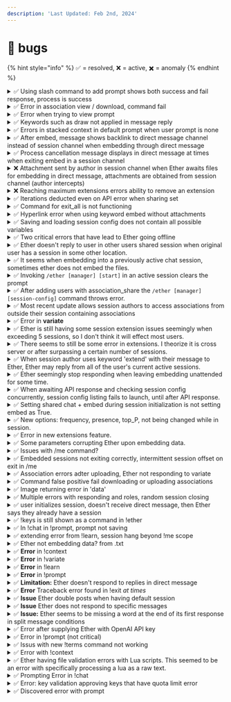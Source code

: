 ```yaml
---
description: 'Last Updated: Feb 2nd, 2024'
---
```


# 🐛 bugs

{% hint style="info" %}
✅ = resolved, ❌ = active, ✖️ = anomaly
{% endhint %}

<details>

<summary>✅ Using slash command to add prompt shows both success and fail response, process is success</summary>

Additionally, using prompt add, prompt view, prompt clear, are early returns, which faults combined arguments

Use prompt add and prompt management in isolation as arguments

Use the keyword set to set the prompt by message instead of by slash command

</details>

<details>

<summary>✅ Error in association view / download, command fail</summary>

Investigating...

</details>

<details>

<summary>✅ Error when trying to view prompt</summary>

Resolve ready...

</details>

<details>

<summary>✅ Keywords such as draw not applied in message reply</summary>

Resolve ready...

</details>

<details>

<summary>✅ Errors in stacked context in default prompt when user prompt is none</summary>

Resolve ready...

</details>

<details>

<summary>✅ After embed, message shows backlink to direct message channel instead of session channel when embedding through direct message</summary>

Resolve ready...

</details>

<details>

<summary>✅ Process cancellation message displays in direct message at times when exiting embed in a session channel</summary>

Resolve ready...

</details>

<details>

<summary>❌ Attachment sent by author in session channel when Ether awaits files for embedding in direct message, attachments are obtained from session channel (author intercepts)</summary>

Resolve ready...

</details>

<details>

<summary>❌ Reaching maximum extensions errors ability to remove an extension</summary>

Resolve ready...

\
Bypass: in the extended channel, add the channel to a different session, this will move the extension from one session to the other allowing you to remove and manage extensions in the original session

</details>

<details>

<summary>✅ Iterations deducted even on API error when sharing set</summary>



</details>

<details>

<summary>✅ Command for exit_all is not functioning</summary>



</details>

<details>

<summary>✅ Hyperlink error when using keyword embed without attachments</summary>



</details>

<details>

<summary>✅ Saving and loading session config does not contain all possible variables</summary>



</details>

<details>

<summary>✅ Two critical errors that have lead to Ether going offline</summary>

1. Embedding large CSV (beyond capacity of current free use)
   * replicated in 74k row CSV
2. Rate limiting and non GPT4 access error handling
   * Non access to GPT-4 models or DALLE 3

In events when user does not have access to a model or is rate limited, an error can lead to Ether losing Discord heartbeat These errors will have attempted mitigations in next update

</details>

<details>

<summary>✅ Ether doesn't reply to user in other users shared session when original user has a session in some other location.</summary>

This is from Ether's _has session_ check, which helps manage shared sessions and mitigate multiple bot replies. This check should go by channel so users can still engage with other shared sessions and only default to their own when it is in the same channel. This is easy fix and I'll pin it in Todo list..

</details>

<details>

<summary>✅ It seems when embedding into a previously active chat session, sometimes ether does not embed the files.</summary>

However if starting a fresh session and beginning with embedding, it seemed fine to enter, exit, and enter various embeddings.

Will investigate this issue soon.

</details>

<details>

<summary>✅ Invoking <code>/ether [manager] [start]</code> in an active session clears the prompt</summary>



</details>

<details>

<summary>✅ After adding users with association_share the <code>/ether [manager] [session-config]</code> command throws error.</summary>

In coming weeks I will resolve, the error is from multiple users from association\_share, and displaying those users in session-config.

</details>

<details>

<summary>✅ Most recent update allows session authors to access associations from outside their session containing associations</summary>

Seems to only be in other sessions by the author.

This was new performance update that might need slight adjustments.

To clarify: author sets associations in session channel, but then in their other sessions they can trigger associations from their first session.

Session authors used to have overrides that were not governed by channel / location, if this logic gets budged it allows the author to use their sessions outside of their channels.

It is non critical, only effecting session authors.

</details>

<details>

<summary>✅ Error in <strong>variate</strong></summary>

Resolved in developer version, release repair in update later today

</details>

<details>

<summary>✅ Ether is still having some session extension issues seemingly when exceeding 5 sessions, so I don't think it will effect most users.</summary>

Additionally earlier a session corrupted and I had to restart it, so there is some error that may cause session hang.

</details>

<details>

<summary>✅ There seems to still be some error in extensions. I theorize it is cross server or after surpassing a certain number of sessions.</summary>

Error: when selecting a session number to extend, the process does not extend the desired session.

I plan to do additional testing, if I can resolve error by Tuesday night I will push fix in that update.

</details>

<details>

<summary>✅ When session author uses keyword 'extend' with their message to Ether, Ether may reply from all of the user's current active sessions.</summary>

The extend feature was keyword based in beta. It has been replaced by slash command, however the keyword beta part has not been removed.

This bug only effects session authors. Session authors should avoid the keyword 'extend' until Tuesday night to avoid receiving multiple bot responses.

</details>

<details>

<summary>✅ Ether seemingly stop responding when leaving embedding unattended for some time.</summary>

I have a solution ready for this error, will be resolved soon.

</details>

<details>

<summary>✅ When awaiting API response and checking session config concurrently, session config listing fails to launch, until after API response.</summary>

_The API processing process is locked in that moment, so Ether cannot obtain the details of your session in that point of time_ Wait a moment for your api calls to complete, then re-invoke the stat card

</details>

<details>

<summary>✅ Setting shared chat + embed during session initialization is not setting embed as True.</summary>

Altering share state in active session works.

</details>

<details>

<summary>✅ New options: frequency, presence, top_P, not being changed while in session.</summary>

Error identified. For now, these are working during session initialization, but not being altered during session.

</details>

<details>

<summary>✅ Error in new extensions feature.</summary>

Seemingly effective when exceeding three sessions, so may not effect users currently. _When extending a session, extension drops. Initializing additional session causes multiple replies. Additional session count offset in sessions over three._

</details>

<details>

<summary>✅ Some parameters corrupting Ether upon embedding data.</summary>



1.  Under investigation. Likely related to:

    * Too high of temperature
    * Too much context
    * Using Prompt

    _Currently Ether does not support prompting in embeds..._ (edited)
2.  _\[_7:12 PM_]_

    ### active

    * When replying to an association to remove the single instance,
      * when the association is a discord emoji wrapped in :colonemoji:
      * removing single instance wipes entire association instance

    Ether saves assocations as: `trigger: object1, object2, object3` Discord emoji with colon is voiding the _remove a single object from associations_ feature. Will implement a fix for this in next update.

</details>

<details>

<summary>✅ Issues with /me command?</summary>

Today /me is not working for _me_ not sure if it's error in my sessions or if this is wider issue..

</details>

<details>

<summary>✅ Embedded sessions not exiting correctly, intermittent session offset on exit in /me</summary>



</details>

<details>

<summary>✅ Association errors adter uploading, Ether not responding to variate</summary>



</details>

<details>

<summary>✅ Command false positive fail downloading or uploading associations</summary>



</details>

<details>

<summary>✅ Image returning error in 'data'</summary>



</details>

<details>

<summary>✅ Multiple errors with responding and roles, random session closing</summary>



* Error 1 is from API drops during key validation, in the next update there will be timeout to better handle this error.
* Error 2 is synonymous, at times we message Ether and the API call is made but the API does not return a response from gateway error or other.

All of these issues will be resolved in the next update. For anyone who has these errors, please be patient ![🙂](https://canary.discord.com/assets/6e72cca8dcf91e01fac8.svg) I will be working very hard to push the next Ether release very soon.

</details>

<details>

<summary>✅ user initializes session, doesn't receive direct message, then Ether says they already have a session</summary>

This is not an error, but the incident of causation could be handled more gracefully, so we can pin this in the next update.

What happens is - user has direct messages disabled, Ether fails to send the message but the process continues anyway.

Within, if I recall, 2 minutes, it will expire. That process is designed to expire if no response is received.

If you do not receive direct message check your discord privacy settings. If you do not have the direct message to respond to, be patient and it should timeout after two minutes.

</details>

<details>

<summary>✅ !keys is still shown as a command in !ether</summary>

Ether does not currently have a keys command. It previously did, but it is not good to have key saving without encryption. This feature was being secured in other ways no doubt, but not to the degree it should be. A new keyring and encryption module was introduced to ether developer version and was faced with issue with Google cloud KMS. _In time I hope to release key and session saving using encryption and Google KMS_

#### Additionally

The `!chat info`, `!image info`, and `!learn info` are missing the `!exit` option. `!exit` only works as a direct command in the session and session channel. Additionally users can exit using `!me 1 exit` or `!me 2 exit` for example, using correlating number for the session. Use `!me` to see your active sessions. _These issues will be updated in the next release_

</details>

<details>

<summary>✅ In !chat in !prompt, prompt not saving</summary>

Semi random error I just noticed, must be from the failed governing prompt. We will definitely see this solved, and governing prompt released very soon.

</details>

<details>

<summary>✅ extending error from !learn, session hang beyond !me scope</summary>

In !image, !learn, on key error and filetype check error, session hangs and cannot exit.

* In !learn on sending code via text file (more so Lua & Token Contracts Open Source Codes)
* In !image (possibly other) on invalid key quota error - error handling error

_I will work to fix these asap!! We will make plans to roll out emergency update within 48hr_

</details>

<details>

<summary>✅ Ether not embedding data? from .txt</summary>

If anyone ever notices error in Ether it is tremendous help if they report the error. ~~I see there is error. I will try to solve this asap.~~ Error Determined: _Some text files containing code are triggering the text file filetype circumvention_

* The code in the text file faults the file type check

_Error handling fail_

* This error is rare (only when giving programming code in text file)

_Ether should display an error alerting the user the file check errored_

* Error check function was not in connection like it should be

Fix for error handling already solved, will roll out in next update. Additionally - I will look to better handle text files containing code. Note: If the session hangs beyond the scope of exiting with `!me` it will timeout automatically, but it seems to take a while. I will work to add additional timeout code for events like this, but the original error handling handles this error properly, however was not nested properly in this last iteration.

</details>

<details>

<summary>✅ <strong>Error</strong> in !context</summary>

_After switching from context 0 to context > 0 and back to context 0, the session errors and does not exit correctly with !me._

I just discovered this error and will look into it tomorrow. I will also plan a small patch update for this error and the error in !variate asap.

</details>

<details>

<summary>✅ <strong>Error</strong> in !variate</summary>

_Indeed it is quite challenging sometimes to keep it 'all together' LOL_

The !variate function is invoking an exit proceedure, I can work on fixing this in coming days, but everything else seems good to go.

</details>

<details>

<summary>✅ <strong>Error</strong> in !learn</summary>

Ether not fetching websites properly, session hanging beyond `!me exit` scope.

Have traced this bug / error and will solve in the AM _Tentative plan to reboot Ether by 10 AM EST with minor repairs_

</details>

<details>

<summary>✅ <strong>Error</strong> in !prompt</summary>

Not sure what the error is, will look into it soon.

If you session bricks after !prompt use !me to exit session

</details>

<details>

<summary>✅ <strong>Limitation:</strong> Ether doesn't respond to replies in direct message</summary>

I actually am surprised I was able to make it chat in DM. I will see what I can do to make direct message more interactive, but reply seems to be a different event type than mention..

</details>

<details>

<summary>✅ <strong>Error</strong> Traceback error found in !exit <em>at times</em></summary>

_If you have issues with exit....._

use the !me command `!me 1 exit` or `!me 2 exit`

I will look into the error ~~asap~~later, marked as non-critical and conditional error.

</details>

<details>

<summary>✅ <strong>Issue</strong> Ether double posts when having default session</summary>

_Some small error in the update process, will patch this asap_

</details>

<details>

<summary>✅ <strong>Issue</strong> Ether does not respond to specific messages</summary>

_A few of us were troubleshooting some code, and everytime we pasted the code to Ether, Ether would not respond..._

I determined this error is from Ether's web link filter. There was a web link in the code block that was causing the loop to skip the iteration.

Ether's code to ignore web links is actually old code from its legacy feature of not requiring mentioning. It allowed us to share web links, gifs, and other with each other while being in a session.

Ether's ability to converse without mention or reply is adapting in time, and the web link filter will be removed in this next update.

For now, if you find Ether is not responding to a specific message, please check web links and break their syntax by removing the web link entirely, or, by deleting the http/https part so the link is not recognized as a valid web link.

</details>

<details>

<summary>✅ <strong>Issue:</strong> Ether seems to be missing a word at the end of its first response in split message conditions</summary>

_This is from Ether's split response code. ChatGPT tends to return messages just barely exceeding the bot limit, so Ether attempts to split the response into two bot responses. Currently there is a small issue in my logic causing for roughly 1 word to be removed in the response split._

I will work to repair this issue asap and will push in the next update.

</details>

<details>

<summary>✅ Error after supplying Ether with OpenAI API key</summary>

_user gives Ether API key in direct message, Ether does not respond.._

Some users have reported the above issue. This is coming from Ether's key validator, which is currently having an issue - not telling the user when the key had an error.

If Ether does not respond after giving a key, this means there was an error with the key in terms of OpenAI accepting it. Notibly, when the key is getting an error "exceeded quota" https://discord.com/channels/907301373387898950/1139905745945640980/1147210665308737546 I will be fixing Ether to notify the user when there is error and push it in the next update.

However -

1: if your session freezes in this way, use `!flush @authormention` in the session channel to reset the session. 2: if your key is valid, Ether will take it and initialize session properly.

If Ether does not respond - currently, that means your key is either invalid or had an error return from OpenAI.

</details>

<details>

<summary>✅ Error in !prompt (not critical)</summary>

When setting a prompt, for now, avoid using symbols in your prompt. Currently the apostrophe used in a prompt using !prompt can cause Ether to stop responding.

If you ever have a case where Ether is not responding in a session, use the !flush command to clear the session. This event is becoming more rare and eventually will be mitigated entirely.

Example of !flush command: `!flush @usermention` OR `!flush userIDnumber`

Session authors can flush their own session, and server owners can also flush users sessions in their server if needed.

</details>

<details>

<summary>✅ Issus with new !terms command not working</summary>

Will be repairing this asap!!

</details>

<details>

<summary>✅ Error with !context</summary>

_context builds leading to token limit error with context_

Will attempt to implement update for this error tomorrow

</details>

<details>

<summary>✅ Ether having file validation errors with Lua scripts. This seemed to be an error with specifically processing a lua as a raw text.</summary>

Until I figure out the error, if you have issues with giving scripts, try putting the script in as .doc, .docx, or pdf, instead of raw text.

Note: I've only come across one lua so far that had errors, others did not. For some reason, certain lua scripts are triggering Ether's file validation system, and flagging them as possible file type circumvention.

</details>

<details>

<summary>✅ Prompting Error in !chat</summary>

First role assigned by session author must also be the first role to set a prompt. _index error_ currently requires first person given a role to be first person to set prompt, or the session hangs.

Will implement a fix for this in coming days.

</details>

<details>

<summary>✅ Error: key validation approving keys that have quota limit error</summary>

Error: Ether responded after session closing _This was the integrated chat that should only work in here, error will be solved today_

</details>

<details>

<summary>✅ Discovered error with prompt</summary>

_User's prompts are not saving_ Will mitigate this error today. _other updated below_

</details>
